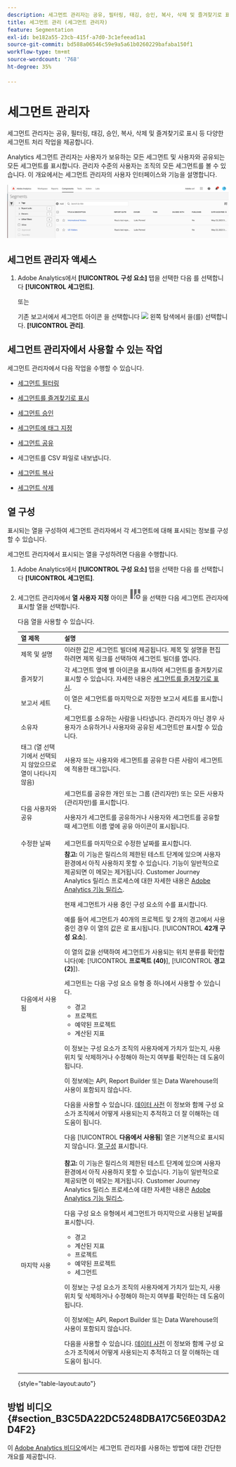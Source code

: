 ```yaml
---
description: 세그먼트 관리자는 공유, 필터링, 태깅, 승인, 복사, 삭제 및 즐겨찾기로 표시 등 다양한 세그먼트 처리 작업을 제공합니다.
title: 세그먼트 관리 (세그먼트 관리자)
feature: Segmentation
exl-id: be182a55-23cb-415f-a7d0-3c1efeead1a1
source-git-commit: bd588a06546c59e9a5a61b0260229bafaba150f1
workflow-type: tm+mt
source-wordcount: '768'
ht-degree: 35%

---
```


# 세그먼트 관리자

세그먼트 관리자는 공유, 필터링, 태깅, 승인, 복사, 삭제 및 즐겨찾기로 표시 등 다양한 세그먼트 처리 작업을 제공합니다.

Analytics 세그먼트 관리자는 사용자가 보유하는 모든 세그먼트 및 사용자와 공유되는 모든 세그먼트를 표시합니다. 관리자 수준의 사용자는 조직의 모든 세그먼트를 볼 수 있습니다. 이 개요에서는 세그먼트 관리자의 사용자 인터페이스와 기능을 설명합니다.

![세그먼트 관리자](assets/segments-manager.png)

## 세그먼트 관리자 액세스

1. Adobe Analytics에서 **[!UICONTROL 구성 요소]** 탭을 선택한 다음 를 선택합니다 **[!UICONTROL 세그먼트]**.

   또는

   기존 보고서에서 세그먼트 아이콘 을 선택합니다 ![](https://spectrum.adobe.com/static/icons/workflow_18/Smock_Segmentation_18_N.svg) 왼쪽 탐색에서 을(를) 선택합니다. **[!UICONTROL 관리]**.

## 세그먼트 관리자에서 사용할 수 있는 작업

세그먼트 관리자에서 다음 작업을 수행할 수 있습니다.

* [세그먼트 필터링](/help/components/segmentation/segmentation-workflow/t-seg-filter.md)

* [세그먼트를 즐겨찾기로 표시](/help/components/segmentation/segmentation-workflow/t-seg-favorite.md)

* [세그먼트 승인](/help/components/segmentation/segmentation-workflow/seg-approve.md)

* [세그먼트에 태그 지정](/help/components/segmentation/segmentation-workflow/seg-tag.md)

* [세그먼트 공유](/help/components/segmentation/segmentation-workflow/t-seg-share.md)

* 세그먼트를 CSV 파일로 내보냅니다.

* [세그먼트 복사](/help/components/segmentation/segmentation-workflow/seg-copy.md)

* [세그먼트 삭제](/help/components/segmentation/segmentation-workflow/seg-delete.md)

## 열 구성

표시되는 열을 구성하여 세그먼트 관리자에서 각 세그먼트에 대해 표시되는 정보를 구성할 수 있습니다.

세그먼트 관리자에서 표시되는 열을 구성하려면 다음을 수행합니다.

1. Adobe Analytics에서 **[!UICONTROL 구성 요소]** 탭을 선택한 다음 를 선택합니다 **[!UICONTROL 세그먼트]**.

1. 세그먼트 관리자에서 **열 사용자 지정** 아이콘 ![열 사용자 정의 아이콘](assets/customize-columns-icon.png)을 선택한 다음 세그먼트 관리자에 표시할 열을 선택합니다.

   다음 열을 사용할 수 있습니다.

   | 열 제목 | 설명 |
   |---|---|
   | 제목 및 설명 | 이러한 값은 세그먼트 빌더에 제공됩니다. 제목 및 설명을 편집하려면 제목 링크를 선택하여 세그먼트 빌더를 엽니다. |
   | 즐겨찾기 | 각 세그먼트 옆에 별 아이콘을 표시하여 세그먼트를 즐겨찾기로 표시할 수 있습니다. 자세한 내용은 [세그먼트를 즐겨찾기로 표시](/help/components/segmentation/segmentation-workflow/t-seg-favorite.md). |
   | 보고서 세트 | 이 열은 세그먼트를 마지막으로 저장한 보고서 세트를 표시합니다. |
   | 소유자 | 세그먼트를 소유하는 사람을 나타냅니다. 관리자가 아닌 경우 사용자가 소유하거나 사용자와 공유된 세그먼트만 표시할 수 있습니다. |
   | 태그 (열 선택기에서 선택되지 않았으므로 열이 나타나지 않음) | 사용자 또는 사용자와 세그먼트를 공유한 다른 사람이 세그먼트에 적용한 태그입니다. |
   | 다음 사용자와 공유 | 세그먼트를 공유한 개인 또는 그룹 (관리자만) 또는 모든 사용자 (관리자만)를 표시합니다. <p>사용자가 세그먼트를 공유하거나 사용자와 세그먼트를 공유할 때 세그먼트 이름 옆에 공유 아이콘이 표시됩니다.</p> |
   | 수정한 날짜 | 세그먼트를 마지막으로 수정한 날짜를 표시합니다. |
   | 다음에서 사용됨 | **참고:** 이 기능은 릴리스의 제한된 테스트 단계에 있으며 사용자 환경에서 아직 사용하지 못할 수 있습니다. 기능이 일반적으로 제공되면 이 메모는 제거됩니다. Customer Journey Analytics 릴리스 프로세스에 대한 자세한 내용은 [Adobe Analytics 기능 릴리스](/help/release-notes/releases.md).<p>현재 세그먼트가 사용 중인 구성 요소의 수를 표시합니다. <p>예를 들어 세그먼트가 40개의 프로젝트 및 2개의 경고에서 사용 중인 경우 이 열의 값은 로 표시됩니다. [!UICONTROL **42개 구성 요소**].</p> <p>이 열의 값을 선택하여 세그먼트가 사용되는 위치 분류를 확인합니다(예: [!UICONTROL **프로젝트 (40)**], [!UICONTROL **경고 (2)**]).</p><p>세그먼트는 다음 구성 요소 유형 중 하나에서 사용할 수 있습니다.</p> <ul><li>경고</li><li>프로젝트</li><li>예약된 프로젝트</li><li>계산된 지표</li></ul><p>이 정보는 구성 요소가 조직의 사용자에게 가치가 있는지, 사용 위치 및 삭제하거나 수정해야 하는지 여부를 확인하는 데 도움이 됩니다.</p><p>이 정보에는 API, Report Builder 또는 Data Warehouse의 사용이 포함되지 않습니다.</p><p>다음을 사용할 수 있습니다. [데이터 사전](/help/analyze/analysis-workspace/components/data-dictionary/data-dictionary-overview.md) 이 정보와 함께 구성 요소가 조직에서 어떻게 사용되는지 추적하고 더 잘 이해하는 데 도움이 됩니다.</p><p>다음 [!UICONTROL **다음에서 사용됨**] 열은 기본적으로 표시되지 않습니다. [열 구성](#configure-columns) 표시합니다.</p> |
   | 마지막 사용 | **참고:** 이 기능은 릴리스의 제한된 테스트 단계에 있으며 사용자 환경에서 아직 사용하지 못할 수 있습니다. 기능이 일반적으로 제공되면 이 메모는 제거됩니다. Customer Journey Analytics 릴리스 프로세스에 대한 자세한 내용은 [Adobe Analytics 기능 릴리스](/help/release-notes/releases.md).<p>다음 구성 요소 유형에서 세그먼트가 마지막으로 사용된 날짜를 표시합니다.</p> <ul><li>경고</li><li>계산된 지표</li><li>프로젝트</li><li>예약된 프로젝트</li><li>세그먼트</li></ul> <p>이 정보는 구성 요소가 조직의 사용자에게 가치가 있는지, 사용 위치 및 삭제하거나 수정해야 하는지 여부를 확인하는 데 도움이 됩니다.</p><p>이 정보에는 API, Report Builder 또는 Data Warehouse의 사용이 포함되지 않습니다.</p><p>다음을 사용할 수 있습니다. [데이터 사전](/help/analyze/analysis-workspace/components/data-dictionary/data-dictionary-overview.md) 이 정보와 함께 구성 요소가 조직에서 어떻게 사용되는지 추적하고 더 잘 이해하는 데 도움이 됩니다. |

   {style="table-layout:auto"}

## 방법 비디오 {#section_B3C5DA22DC5248DBA17C56E03DA2D4F2}

이 [Adobe Analytics 비디오](https://experienceleague.adobe.com/docs/analytics-learn/tutorials/components/segmentation/segment-management-and-sharing.html?lang=ko-KR)에서는 세그먼트 관리자를 사용하는 방법에 대한 간단한 개요를 제공합니다.


